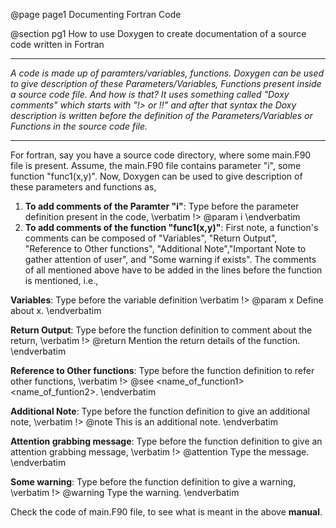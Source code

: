 @page page1 Documenting Fortran Code

@section pg1 How to use Doxygen to create documentation of a source code written in Fortran


---------------------------------------------------
*A code is made up of paramters/variables, functions. Doxygen can be used to give description of these Parameters/Variables, Functions present inside a source code file. And how is that? It uses something called "Doxy comments" which starts with "!> or !!" and after that syntax the Doxy description is written before the definition of the Parameters/Variables or Functions in the source code file.*

-----------------------------------------------------

For fortran, say you have a source code directory, where some main.F90 file is present. Assume, the main.F90 file contains parameter "i", some function "func1(x,y)". Now, Doxygen can be used to give description of these parameters and functions as,
1. **To add comments of the Paramter "i"**: Type before the parameter definition present in the code, \verbatim !> @param i <Describe the parameter> \endverbatim
2. **To add comments of the function "func1(x,y)"**: First note, a function's comments can be composed of "Variables", "Return Output", "Reference to Other functions", "Additional Note","Important Note to gather attention of user", and "Some warning if exists". The comments of all mentioned above have to be added in the lines before the function is mentioned, i.e.,

**Variables**:  Type before the variable definition \verbatim !> @param x Define about x. \endverbatim

**Return Output**:  Type before the function definition to comment about the return, \verbatim !> @return Mention the return details of the function.  \endverbatim 

**Reference to Other functions**: Type before the function definition to refer other functions, \verbatim !> @see <name_of_function1> <name_of_funtion2>.  \endverbatim 

**Additional Note**: Type before the function definition to give an additional note, \verbatim !> @note This is an additional note.  \endverbatim 

**Attention grabbing message**: Type before the function definition to give an attention grabbing message, \verbatim !> @attention Type the message.  \endverbatim 

**Some warning**: Type before the function definition to give a warning, \verbatim !> @warning Type the warning.  \endverbatim 

Check the code of main.F90 file, to see what is meant in the above **manual**.

